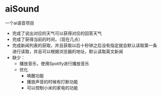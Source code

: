 # aiSound
一个ai语音项目

- 完成了说出对应的天气可以获得对应的回答天气
- 完成了获得当前的时间，（现在几点）
- 完成新闻列表的获取，并且获取以后十秒钟之后没有指定就会默认读取第一条进行读取，并且可以根据浏览器的地址，默认读取英文新闻
- 缺少：
	- 播放音乐，使用Spotify进行播放音乐
	- 优化
		- 唤醒功能
		- 播放声音的时候有打断功能
		- 可以控制小米的家电的功能